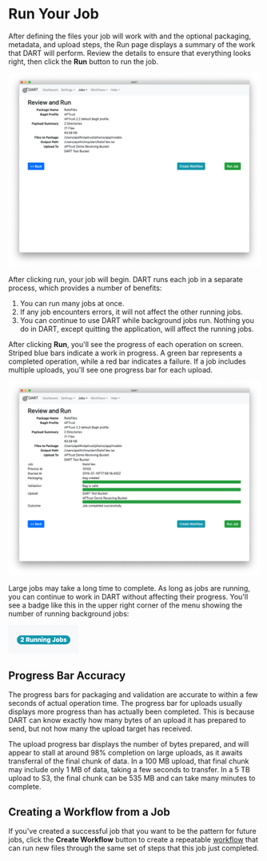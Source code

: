 # Run Your Job

After defining the files your job will work with and the optional packaging, metadata, and upload steps, the Run page displays a summary of the work that DART will perform. Review the details to ensure that everything looks right, then click the __Run__ button to run the job.

![Job review and run](../../img/jobs/run.png)

After clicking run, your job will begin. DART runs each job in a separate process, which provides a number of benefits:

1. You can run many jobs at once.
1. If any job encounters errors, it will not affect the other running jobs.
1. You can continue to use DART while background jobs run. Nothing you do in DART, except quitting the application, will affect the running jobs.

After clicking __Run__, you'll see the progress of each operation on screen. Striped blue bars indicate a work in progress. A green bar represents a completed operation, while a red bar indicates a failure. If a job includes multiple uploads, you'll see one progress bar for each upload.

![Job review and run](../../img/jobs/run_completed.png)

Large jobs may take a long time to complete. As long as jobs are running, you can continue to work in DART without affecting their progress. You'll see a badge like this in the upper right corner of the menu showing the number of running background jobs:

![Badge showing 2 running jobs](../../img/common/running_jobs_badge.png)

## Progress Bar Accuracy

The progress bars for packaging and validation are accurate to within a few seconds of actual operation time. The progress bar for uploads usually displays more progress than has actually been completed. This is because DART can know exactly how many bytes of an upload it has prepared to send, but not how many the upload target has received.

The upload progress bar displays the number of bytes prepared, and will appear to stall at around 98% completion on large uploads, as it awaits transferral of the final chunk of data. In a 100 MB upload, that final chunk may include only 1 MB of data, taking a few seconds to transfer. In a 5 TB upload to S3, the final chunk can be 535 MB and can take many minutes to complete.

## Creating a Workflow from a Job

If you've created a successful job that you want to be the pattern for future jobs, click the __Create Workflow__ button to create a repeatable [workflow](../workflows.md) that can run new files through the same set of steps that this job just completed.
